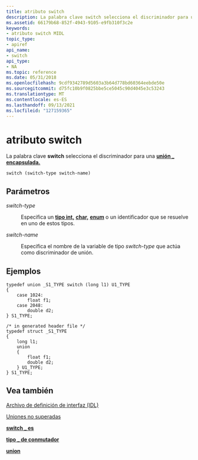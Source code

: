 ```yaml
---
title: atributo switch
description: La palabra clave switch selecciona el discriminador para una unión \_ encapsulada.
ms.assetid: 66179b68-852f-4943-9105-e9fb310f3c2e
keywords:
- atributo switch MIDL
topic_type:
- apiref
api_name:
- switch
api_type:
- NA
ms.topic: reference
ms.date: 05/31/2018
ms.openlocfilehash: 9cdf9342789d5603a3b64d778bd60364eebde50e
ms.sourcegitcommit: d75fc10b9f0825bbe5ce5045c90d4045e3c53243
ms.translationtype: MT
ms.contentlocale: es-ES
ms.lasthandoff: 09/13/2021
ms.locfileid: "127159365"
---
```

# <a name="switch-attribute"></a>atributo switch

La palabra clave **switch** selecciona el discriminador para una [**unión \_ encapsulada.**](encapsulated-unions.md)

``` syntax
switch (switch-type switch-name)
```

## <a name="parameters"></a>Parámetros

<dl> <dt>

*switch-type* 
</dt> <dd>

Especifica un [**tipo int,**](int.md) [**char,**](-char.md) [**enum**](enum.md) o un identificador que se resuelve en uno de estos tipos.

</dd> <dt>

*switch-name* 
</dt> <dd>

Especifica el nombre de la variable de tipo *switch-type* que actúa como discriminador de unión.

</dd> </dl>

## <a name="examples"></a>Ejemplos

``` syntax
typedef union _S1_TYPE switch (long l1) U1_TYPE 
{ 
    case 1024: 
        float f1; 
    case 2048: 
        double d2; 
} S1_TYPE; 
 
/* in generated header file */ 
typedef struct _S1_TYPE 
{ 
    long l1; 
    union 
    { 
        float f1; 
        double d2; 
    } U1_TYPE; 
} S1_TYPE;
```

## <a name="see-also"></a>Vea también

<dl> <dt>

[Archivo de definición de interfaz (IDL)](interface-definition-idl-file.md)
</dt> <dt>

[Uniones no superadas](nonencapsulated-unions.md)
</dt> <dt>

[**switch \_ es**](switch-is.md)
</dt> <dt>

[**tipo \_ de conmutador**](switch-type.md)
</dt> <dt>

[**union**](union.md)
</dt> </dl>

 

 




